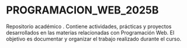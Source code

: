 # PROGRAMACION_WEB_2025B
Repositorio académico . Contiene actividades, prácticas y proyectos desarrollados en las materias relacionadas con Programación Web. El objetivo es documentar y organizar el trabajo realizado durante el curso.

